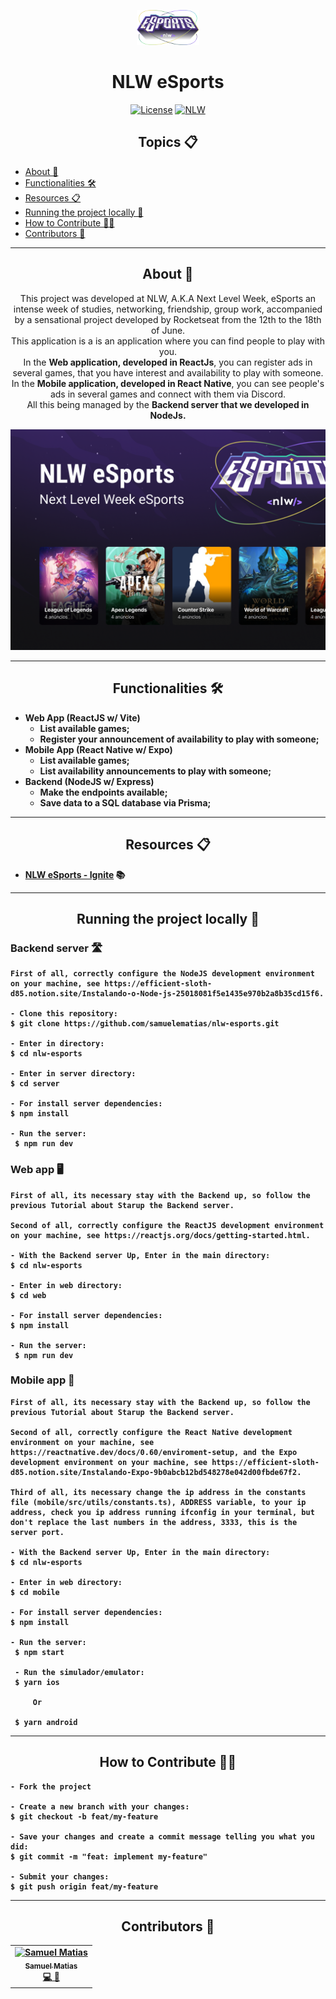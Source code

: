<p align="center">
      <img src="docs/assets/logo.png" width="100" alt="Logo"/>
</p>

<h1 align="center">NLW eSports</h1>

<div align="center">

[![License](https://img.shields.io/static/v1?label=license&message=MIT&color=8257E6&labelColor=0A1033)](LICENSE)
[![NLW](https://img.shields.io/static/v1?label=NLW&message=eSports&color=8257E6&labelColor=0A1033)](https://www.rocketseat.com.br/)

</div>

<h2 align="center">Topics 📋</h2>

   <p>
   
   - [About 📖](#about-)
   - [Functionalities 🛠️](#functionalities-%EF%B8%8F)
   - [Resources 📋](#resources-)
   - [Running the project locally  🔨](#running-the-project-locally--)
   - [How to Contribute 💪🏾](#how-to-contribute-)
   - [Contributors 🚀](#contributors-)

   </p>

---

<h2 align="center">About 📖</h2>

<p align="center">
    This project was developed at NLW, A.K.A Next Level Week, eSports an intense week of studies, networking, friendship, group work, accompanied by a sensational project developed by Rocketseat from the 12th to the 18th of June.<br>
    This application is a is an application where you can find people to play with you.<br> 
    In the <b>Web application, developed in ReactJs</b>, you can register ads in several games, that you have interest and availability to play with someone.<br>
    In the <b>Mobile application, developed in React Native</b>, you can see people's ads in several games and connect with them via Discord. <br>
    All this being managed by the <b>Backend server that we developed in <b>NodeJs</b>.<br>
</p>

   <p align="center">
      <img alt="PayFlow" title="PayFlow" src="docs/assets/cover.png" />
   </p>

---

<h2 align="center">Functionalities 🛠️</h2>

   <p>

- Web App (ReactJS w/ Vite)
  - List available games;
  - Register your announcement of availability to play with someone;
- Mobile App (React Native w/ Expo)
  - List available games;
  - List availability announcements to play with someone;
- Backend (NodeJS w/ Express)
  - Make the endpoints available;
  - Save data to a SQL database via Prisma;
  </p>

---

<h2 align="center">Resources 📋</h2>

- [NLW eSports - Ignite](https://efficient-sloth-d85.notion.site/Ignite-18c1174738e54f1d8e742f794e210cd2) 📚

---

<h2 align="center">Running the project locally  🔨</h2>

<h3>Backend server 🛣</h3>

```
First of all, correctly configure the NodeJS development environment on your machine, see https://efficient-sloth-d85.notion.site/Instalando-o-Node-js-25018081f5e1435e970b2a8b35cd15f6.

- Clone this repository:
$ git clone https://github.com/samuelematias/nlw-esports.git

- Enter in directory:
$ cd nlw-esports

- Enter in server directory:
$ cd server

- For install server dependencies:
$ npm install

- Run the server:
 $ npm run dev

```

<h3>Web app 🖥</h3>

```
First of all, its necessary stay with the Backend up, so follow the previous Tutorial about Starup the Backend server.

Second of all, correctly configure the ReactJS development environment on your machine, see https://reactjs.org/docs/getting-started.html.

- With the Backend server Up, Enter in the main directory:
$ cd nlw-esports

- Enter in web directory:
$ cd web

- For install server dependencies:
$ npm install

- Run the server:
 $ npm run dev
```

<h3>Mobile app 📱</h3>

```
First of all, its necessary stay with the Backend up, so follow the previous Tutorial about Starup the Backend server.

Second of all, correctly configure the React Native development environment on your machine, see https://reactnative.dev/docs/0.60/enviroment-setup, and the Expo development environment on your machine, see https://efficient-sloth-d85.notion.site/Instalando-Expo-9b0abcb12bd548278e042d00fbde67f2.

Third of all, its necessary change the ip address in the constants file (mobile/src/utils/constants.ts), ADDRESS variable, to your ip address, check you ip address running ifconfig in your terminal, but don't replace the last numbers in the address, 3333, this is the server port.

- With the Backend server Up, Enter in the main directory:
$ cd nlw-esports

- Enter in web directory:
$ cd mobile

- For install server dependencies:
$ npm install

- Run the server:
 $ npm start

 - Run the simulador/emulator:
 $ yarn ios

     Or

 $ yarn android
```

---

<h2 align="center">How to Contribute 💪🏾</h2>

```
- Fork the project

- Create a new branch with your changes:
$ git checkout -b feat/my-feature

- Save your changes and create a commit message telling you what you did:
$ git commit -m "feat: implement my-feature"

- Submit your changes:
$ git push origin feat/my-feature
```

---

<h2 align="center">Contributors 🚀</h2>

<!-- prettier-ignore -->
<table>
  <tr>
    <td align="center"><a href="https://twitter.com/samuelematias"><img src="https://avatars.githubusercontent.com/u/5155386?v=4" width="100px;" alt="Samuel Matias"/><br /><sub><b>Samuel Matias</b></sub></a><br /><a href="https://www.linkedin.com/in/samuelematias/"title="Code">💻</a><a href="https://linktr.ee/samuelematias"title="Design"> 🎨</a></td></td>
</table>
